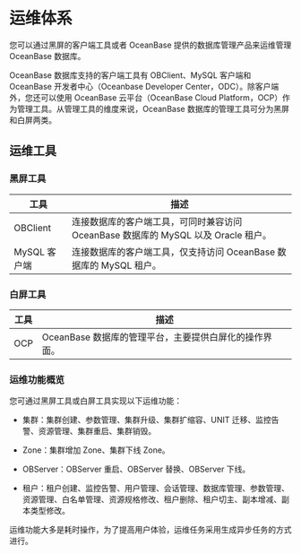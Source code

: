 # 运维体系

您可以通过黑屏的客户端工具或者 OceanBase 提供的数据库管理产品来运维管理 OceanBase 数据库。

OceanBase 数据库支持的客户端工具有 OBClient、MySQL 客户端和 OceanBase 开发者中心（Oceanbase Developer Center，ODC）。除客户端外，您还可以使用 OceanBase 云平台（OceanBase Cloud Platform，OCP）作为管理工具。从管理工具的维度来说，OceanBase 数据库的管理工具可分为黑屏和白屏两类。

## 运维工具

### 黑屏工具

|    工具     |                           描述                           |
|-----------|--------------------------------------------------------|
| OBClient  | 连接数据库的客户端工具，可同时兼容访问 OceanBase 数据库的 MySQL 以及 Oracle 租户。 |
| MySQL 客户端 | 连接数据库的客户端工具，仅支持访问 OceanBase 数据库的 MySQL 租户。             |

### 白屏工具

| 工具  |                描述                |
|-----|----------------------------------|
| OCP | OceanBase 数据库的管理平台，主要提供白屏化的操作界面。 |

### 运维功能概览

您可通过黑屏工具或白屏工具实现以下运维功能：

* 集群：集群创建、参数管理、集群升级、集群扩缩容、UNIT 迁移、监控告警、资源管理、集群重启、集群销毁。

* Zone：集群增加 Zone、集群下线 Zone。

* OBServer：OBServer 重启、OBServer 替换、OBServer 下线。

* 租户：租户创建、监控告警、用户管理、会话管理、数据库管理、参数管理、资源管理、白名单管理、资源规格修改、租户删除、租户切主、副本增减、副本类型修改。

运维功能大多是耗时操作，为了提高用户体验，运维任务采用生成异步任务的方式进行。

